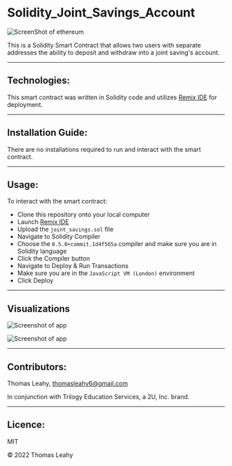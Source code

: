 # Solidity_Joint_Savings_Account
![ScreenShot of ethereum](https://blog.waostudio.com/content/images/2019/11/smart-contract-1-1.png)

This is a Solidity Smart Contract that allows two users with separate addresses the ability to deposit and withdraw into a joint saving's account.

---
## Technologies:

This smart contract was written in Solidity code and utilizes [Remix IDE](https://remix.ethereum.org/) for deployment. 

---
## Installation Guide:

There are no installations required to run and interact with the smart contract.

---
## Usage:

To interact with the smart contract: 
* Clone this repository onto your local computer 
* Launch [Remix IDE](https://remix.ethereum.org/) 
* Upload the `joint_savings.sol` file 
* Navigate to Solidity Compiler
* Choose the `0.5.0+commit.1d4f565a` compiler and make sure you are in Solidity language
* Click the Compiler button
* Navigate to Deploy & Run Transactions
* Make sure you are in the `JavaScript VM (London)` environment
* Click Deploy



---
## Visualizations
![Screenshot of app]()

![Screenshot of app]()

---
## Contributors:

Thomas Leahy, thomasleahy6@gmail.com

In conjunction with Trilogy Education Services, a 2U, Inc. brand.

---
## Licence:

MIT

© 2022 Thomas Leahy
